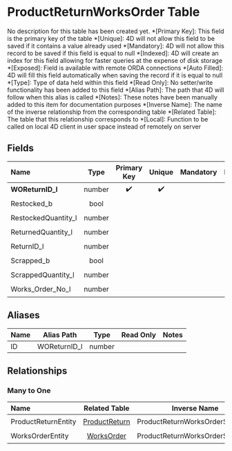 ﻿# ProductReturnWorksOrder Table
No description for this table has been created yet.
*[Primary Key]: This field is the primary key of the table
*[Unique]: 4D will not allow this field to be saved if it contains a value already used
*[Mandatory]: 4D will not allow this record to be saved if this field is equal to null
*[Indexed]: 4D will create an index for this field allowing for faster queries at the expense of disk storage
*[Exposed]: Field is available with remote ORDA connections
*[Auto Filled]: 4D will fill this field automatically when saving the record if it is equal to null
*[Type]: Type of data held within this field
*[Read Only]: No setter/write functionality has been added to this field
*[Alias Path]: The path that 4D will follow when this alias is called
*[Notes]: These notes have been manually added to this item for documentation purposes
*[Inverse Name]: The name of the inverse relationship from the corresponding table
*[Related Table]: The table that this relationship corresponds to
*[Local]: Function to be called on local 4D client in user space instead of remotely on server
## Fields

|Name|Type|Primary Key|Unique|Mandatory|Indexed|Exposed|Auto Filled|Notes|
|:---|:---:|:---:|:---:|:---:|:---:|:---:|:---:|:---:|
|**WOReturnID_l**|number|✔️|✔️||✔️|✔️|||
|Restocked_b|bool|||||✔️|||
|RestockedQuantity_l|number|||||✔️|||
|ReturnedQuantity_l|number|||||✔️|||
|ReturnID_l|number||||✔️|✔️|||
|Scrapped_b|bool|||||✔️|||
|ScrappedQuantity_l|number|||||✔️|||
|Works_Order_No_l|number||||✔️|✔️|||

## Aliases

|Name|Alias Path|Type|Read Only|Notes|
|:---|:---:|:---:|:---:|:---:|
|ID|WOReturnID_l|number|||

## Relationships
### Many to One

|Name|Related Table|Inverse Name|Exposed|Notes|
|:---|:---:|:---:|:---:|:---:|
|ProductReturnEntity|[ProductReturn](ProductReturn.md)|ProductReturnWorksOrderSelection|✔️||
|WorksOrderEntity|[WorksOrder](WorksOrder.md)|ProductReturnWorksOrderSelection|✔️||